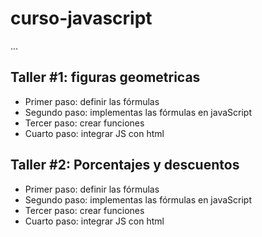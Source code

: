 # curso-javascript

...

## Taller #1: figuras geometricas

- Primer paso: definir las fórmulas
- Segundo paso: implementas las fórmulas en javaScript
- Tercer paso: crear funciones
- Cuarto paso: integrar JS con html

## Taller #2: Porcentajes y descuentos

- Primer paso: definir las fórmulas
- Segundo paso: implementas las fórmulas en javaScript
- Tercer paso: crear funciones
- Cuarto paso: integrar JS con html